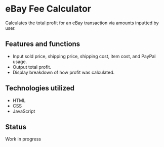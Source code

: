 # eBay Fee Calculator
Calculates the total profit for an eBay transaction via amounts inputted by user.

## Features and functions
* Input sold price, shipping price, shipping cost, item cost, and PayPal usage.
* Output total profit.
* Display breakdown of how profit was calculated.

## Technologies utilized
* HTML
* CSS
* JavaScript

## Status
Work in progress
